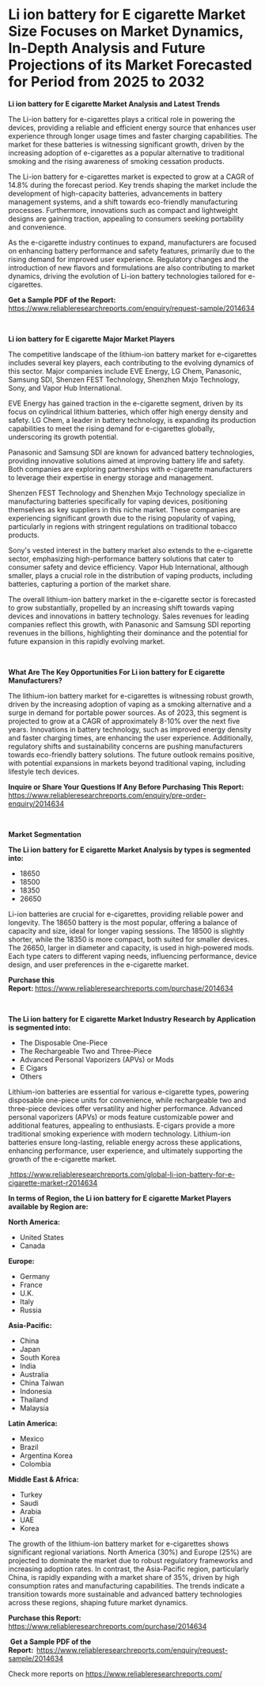 <p><h1>Li ion battery for E cigarette Market Size Focuses on Market Dynamics, In-Depth Analysis and Future Projections of its Market Forecasted for Period from 2025 to 2032</h1></p><p><strong>Li ion battery for E cigarette Market Analysis and Latest Trends</strong></p>
<p><p>The Li-ion battery for e-cigarettes plays a critical role in powering the devices, providing a reliable and efficient energy source that enhances user experience through longer usage times and faster charging capabilities. The market for these batteries is witnessing significant growth, driven by the increasing adoption of e-cigarettes as a popular alternative to traditional smoking and the rising awareness of smoking cessation products. </p><p>The Li-ion battery for e-cigarettes market is expected to grow at a CAGR of 14.8% during the forecast period. Key trends shaping the market include the development of high-capacity batteries, advancements in battery management systems, and a shift towards eco-friendly manufacturing processes. Furthermore, innovations such as compact and lightweight designs are gaining traction, appealing to consumers seeking portability and convenience. </p><p>As the e-cigarette industry continues to expand, manufacturers are focused on enhancing battery performance and safety features, primarily due to the rising demand for improved user experience. Regulatory changes and the introduction of new flavors and formulations are also contributing to market dynamics, driving the evolution of Li-ion battery technologies tailored for e-cigarettes.</p></p>
<p><strong>Get a Sample PDF of the Report:&nbsp;</strong> <a href="https://www.reliableresearchreports.com/enquiry/request-sample/2014634?utm_campaign=2793&utm_medium=2&utm_source=Github&utm_content=ia&utm_term=28022025&utm_id=li-ion-battery-for-e-cigarette">https://www.reliableresearchreports.com/enquiry/request-sample/2014634</a></p>
<p>&nbsp;</p>
<p><strong>Li ion battery for E cigarette Major Market Players</strong></p>
<p><p>The competitive landscape of the lithium-ion battery market for e-cigarettes includes several key players, each contributing to the evolving dynamics of this sector. Major companies include EVE Energy, LG Chem, Panasonic, Samsung SDI, Shenzen FEST Technology, Shenzhen Mxjo Technology, Sony, and Vapor Hub International.</p><p>EVE Energy has gained traction in the e-cigarette segment, driven by its focus on cylindrical lithium batteries, which offer high energy density and safety. LG Chem, a leader in battery technology, is expanding its production capabilities to meet the rising demand for e-cigarettes globally, underscoring its growth potential.</p><p>Panasonic and Samsung SDI are known for advanced battery technologies, providing innovative solutions aimed at improving battery life and safety. Both companies are exploring partnerships with e-cigarette manufacturers to leverage their expertise in energy storage and management.</p><p>Shenzen FEST Technology and Shenzhen Mxjo Technology specialize in manufacturing batteries specifically for vaping devices, positioning themselves as key suppliers in this niche market. These companies are experiencing significant growth due to the rising popularity of vaping, particularly in regions with stringent regulations on traditional tobacco products.</p><p>Sony's vested interest in the battery market also extends to the e-cigarette sector, emphasizing high-performance battery solutions that cater to consumer safety and device efficiency. Vapor Hub International, although smaller, plays a crucial role in the distribution of vaping products, including batteries, capturing a portion of the market share.</p><p>The overall lithium-ion battery market in the e-cigarette sector is forecasted to grow substantially, propelled by an increasing shift towards vaping devices and innovations in battery technology. Sales revenues for leading companies reflect this growth, with Panasonic and Samsung SDI reporting revenues in the billions, highlighting their dominance and the potential for future expansion in this rapidly evolving market.</p></p>
<p>&nbsp;</p>
<p><strong>What Are The Key Opportunities For Li ion battery for E cigarette Manufacturers?</strong></p>
<p><p>The lithium-ion battery market for e-cigarettes is witnessing robust growth, driven by the increasing adoption of vaping as a smoking alternative and a surge in demand for portable power sources. As of 2023, this segment is projected to grow at a CAGR of approximately 8-10% over the next five years. Innovations in battery technology, such as improved energy density and faster charging times, are enhancing the user experience. Additionally, regulatory shifts and sustainability concerns are pushing manufacturers towards eco-friendly battery solutions. The future outlook remains positive, with potential expansions in markets beyond traditional vaping, including lifestyle tech devices.</p></p>
<p><strong>Inquire or Share Your Questions If Any Before Purchasing This Report:</strong> <a href="https://www.reliableresearchreports.com/enquiry/pre-order-enquiry/2014634?utm_campaign=2793&utm_medium=2&utm_source=Github&utm_content=ia&utm_term=28022025&utm_id=li-ion-battery-for-e-cigarette">https://www.reliableresearchreports.com/enquiry/pre-order-enquiry/2014634</a></p>
<p>&nbsp;</p>
<p><strong>Market Segmentation</strong></p>
<p><strong>The Li ion battery for E cigarette Market Analysis by types is segmented into:</strong></p>
<p><ul><li>18650</li><li>18500</li><li>18350</li><li>26650</li></ul></p>
<p><p>Li-ion batteries are crucial for e-cigarettes, providing reliable power and longevity. The 18650 battery is the most popular, offering a balance of capacity and size, ideal for longer vaping sessions. The 18500 is slightly shorter, while the 18350 is more compact, both suited for smaller devices. The 26650, larger in diameter and capacity, is used in high-powered mods. Each type caters to different vaping needs, influencing performance, device design, and user preferences in the e-cigarette market.</p></p>
<p><strong>Purchase this Report:&nbsp;</strong><a href="https://www.reliableresearchreports.com/purchase/2014634?utm_campaign=2793&utm_medium=2&utm_source=Github&utm_content=ia&utm_term=28022025&utm_id=li-ion-battery-for-e-cigarette">https://www.reliableresearchreports.com/purchase/2014634</a></p>
<p>&nbsp;</p>
<p><strong>The Li ion battery for E cigarette Market Industry Research by Application is segmented into:</strong></p>
<p><ul><li>The Disposable One-Piece</li><li>The Rechargeable Two and Three-Piece</li><li>Advanced Personal Vaporizers (APVs) or Mods</li><li>E Cigars</li><li>Others</li></ul></p>
<p><p>Lithium-ion batteries are essential for various e-cigarette types, powering disposable one-piece units for convenience, while rechargeable two and three-piece devices offer versatility and higher performance. Advanced personal vaporizers (APVs) or mods feature customizable power and additional features, appealing to enthusiasts. E-cigars provide a more traditional smoking experience with modern technology. Lithium-ion batteries ensure long-lasting, reliable energy across these applications, enhancing performance, user experience, and ultimately supporting the growth of the e-cigarette market.</p></p>
<p><a href="https://www.reliableresearchreports.com/global-li-ion-battery-for-e-cigarette-market-r2014634?utm_campaign=2793&utm_medium=2&utm_source=Github&utm_content=ia&utm_term=28022025&utm_id=li-ion-battery-for-e-cigarette">&nbsp;https://www.reliableresearchreports.com/global-li-ion-battery-for-e-cigarette-market-r2014634</a></p>
<p><strong>In terms of Region, the Li ion battery for E cigarette Market Players available by Region are:</strong></p>
<p>
    <p> <strong> North America: </strong>
        <ul>
            <li>United States</li>
            <li>Canada</li>
        </ul>
        </p> 
    <p> <strong> Europe: </strong>
        <ul>
            <li>Germany</li>
            <li>France</li>
            <li>U.K.</li>
            <li>Italy</li>
            <li>Russia</li>
        </ul>
        </p> 
    <p> <strong> Asia-Pacific: </strong>
        <ul>
            <li>China</li>
            <li>Japan</li>
            <li>South Korea</li>
            <li>India</li>
            <li>Australia</li>
            <li>China Taiwan</li>
            <li>Indonesia</li>
            <li>Thailand</li>
            <li>Malaysia</li>
        </ul>
        </p> 
    <p> <strong> Latin America: </strong>
        <ul>
            <li>Mexico</li>
            <li>Brazil</li>
            <li>Argentina Korea</li>
            <li>Colombia</li>
        </ul>
        </p> 
    <p> <strong> Middle East & Africa: </strong>
        <ul>
            <li>Turkey</li>
            <li>Saudi</li>
            <li>Arabia</li>
            <li>UAE</li>
            <li>Korea</li>
        </ul>
    </p>
    </p>
<p><p>The growth of the lithium-ion battery market for e-cigarettes shows significant regional variations. North America (30%) and Europe (25%) are projected to dominate the market due to robust regulatory frameworks and increasing adoption rates. In contrast, the Asia-Pacific region, particularly China, is rapidly expanding with a market share of 35%, driven by high consumption rates and manufacturing capabilities. The trends indicate a transition towards more sustainable and advanced battery technologies across these regions, shaping future market dynamics.</p></p>
<p><strong>Purchase this Report: </strong><a href="https://www.reliableresearchreports.com/purchase/2014634?utm_campaign=2793&utm_medium=2&utm_source=Github&utm_content=ia&utm_term=28022025&utm_id=li-ion-battery-for-e-cigarette">https://www.reliableresearchreports.com/purchase/2014634</a></p>
<p>&nbsp;<strong>Get a Sample PDF of the Report:&nbsp;&nbsp;</strong><a href="https://www.reliableresearchreports.com/enquiry/request-sample/2014634?utm_campaign=2793&utm_medium=2&utm_source=Github&utm_content=ia&utm_term=28022025&utm_id=li-ion-battery-for-e-cigarette">https://www.reliableresearchreports.com/enquiry/request-sample/2014634</a></p>
<p><strong></strong></p>
<p>Check more reports on <a href="https://www.reliableresearchreports.com/?utm_campaign=2793&utm_medium=2&utm_source=Github&utm_content=ia&utm_term=28022025&utm_id=li-ion-battery-for-e-cigarette">https://www.reliableresearchreports.com/</a></p>